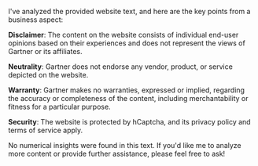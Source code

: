 I've analyzed the provided website text, and here are the key points from a business aspect:

**Disclaimer**: The content on the website consists of individual end-user opinions based on their experiences and does not represent the views of Gartner or its affiliates.

**Neutrality**: Gartner does not endorse any vendor, product, or service depicted on the website.

**Warranty**: Gartner makes no warranties, expressed or implied, regarding the accuracy or completeness of the content, including merchantability or fitness for a particular purpose.

**Security**: The website is protected by hCaptcha, and its privacy policy and terms of service apply.

No numerical insights were found in this text. If you'd like me to analyze more content or provide further assistance, please feel free to ask!